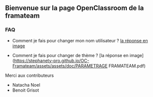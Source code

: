 ## Bienvenue sur la page OpenClassroom de la framateam

### FAQ

- Comment je fais pour changer mon nom utilisateur ?
[la réponse en image](https://stephanety-pro.github.io/OC-Framateam/assets/doc/Framateam.pdf)


- Comment je fais pour changer de thème ?
[la réponse en image](https://stephanety-pro.github.io/OC-Framateam/assets/assets/doc/PARAMETRAGE FRAMATEAM.pdf)

Merci aux contributeurs
 - Natacha Noel
 - Benoit Grisot
